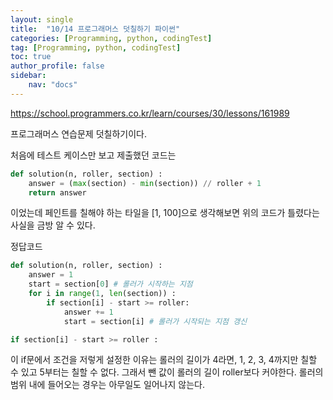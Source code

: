 ```yaml
---
layout: single
title:  "10/14 프로그래머스 덧칠하기 파이썬"
categories: [Programming, python, codingTest]
tag: [Programming, python, codingTest]
toc: true
author_profile: false
sidebar:
    nav: "docs"
---
```


https://school.programmers.co.kr/learn/courses/30/lessons/161989

프로그래머스 연습문제 덧칠하기이다.

처음에 테스트 케이스만 보고 제출했던 코드는

```python
def solution(n, roller, section) :
    answer = (max(section) - min(section)) // roller + 1
    return answer
```

이었는데 페인트를 칠해야 하는 타일을 [1, 100]으로 생각해보면 위의 코드가 틀렸다는 사실을 금방 알 수 있다.



정답코드

```python
def solution(n, roller, section) :
    answer = 1
    start = section[0] # 롤러가 시작하는 지점
    for i in range(1, len(section)) :
        if section[i] - start >= roller: 
            answer += 1
        	start = section[i] # 롤러가 시작되는 지점 갱신
```

```python
if section[i] - start >= roller :
```

이 if문에서 조건을 저렇게 설정한 이유는 롤러의 길이가 4라면, 1, 2, 3, 4까지만 칠할 수 있고 5부터는 칠할 수 없다. 그래서 뺀 값이 롤러의 길이 roller보다 커야한다. 롤러의 범위 내에 들어오는 경우는 아무일도 일어나지 않는다.